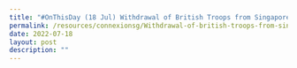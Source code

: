 ```yaml
---
title: "#OnThisDay (18 Jul) Withdrawal of British Troops from Singapore"
permalink: /resources/connexionsg/Withdrawal-of-british-troops-from-singapore
date: 2022-07-18
layout: post
description: ""
---
```

